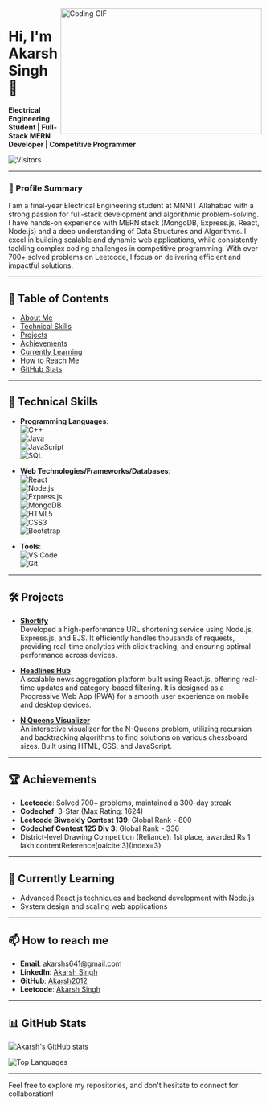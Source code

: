 <img align="right" src="https://encrypted-tbn1.gstatic.com/images?q=tbn:ANd9GcQyfyGCAb7soD6qGGf6aUrAnJCHFf-Xt1H2YXao-Msa9lL1Qi5I" width="400" height="250" alt="Coding GIF">

# Hi, I'm Akarsh Singh 👋

**Electrical Engineering Student | Full-Stack MERN Developer | Competitive Programmer**

![Visitors](https://komarev.com/ghpvc/?username=Akarsh2012&color=green)

---

### 🚀 Profile Summary
I am a final-year Electrical Engineering student at MNNIT Allahabad with a strong passion for full-stack development and algorithmic problem-solving. I have hands-on experience with MERN stack (MongoDB, Express.js, React, Node.js) and a deep understanding of Data Structures and Algorithms. I excel in building scalable and dynamic web applications, while consistently tackling complex coding challenges in competitive programming. With over 700+ solved problems on Leetcode, I focus on delivering efficient and impactful solutions.

---

## 📑 Table of Contents
- [About Me](#about-me)
- [Technical Skills](#technical-skills)
- [Projects](#projects)
- [Achievements](#achievements)
- [Currently Learning](#currently-learning)
- [How to Reach Me](#how-to-reach-me)
- [GitHub Stats](#github-stats)

---

## 🔧 Technical Skills
- **Programming Languages**:  
  ![C++](https://img.shields.io/badge/C++-00599C?style=flat&logo=c%2B%2B&logoColor=white)  
  ![Java](https://img.shields.io/badge/Java-007396?style=flat&logo=java&logoColor=white)  
  ![JavaScript](https://img.shields.io/badge/JavaScript-F7DF1E?style=flat&logo=javascript&logoColor=black)  
  ![SQL](https://img.shields.io/badge/SQL-003B57?style=flat&logo=postgresql&logoColor=white)

- **Web Technologies/Frameworks/Databases**:  
  ![React](https://img.shields.io/badge/React-61DAFB?style=flat&logo=react&logoColor=black)  
  ![Node.js](https://img.shields.io/badge/Node.js-339933?style=flat&logo=node.js&logoColor=white)  
  ![Express.js](https://img.shields.io/badge/Express.js-000000?style=flat&logo=express&logoColor=white)  
  ![MongoDB](https://img.shields.io/badge/MongoDB-47A248?style=flat&logo=mongodb&logoColor=white)  
  ![HTML5](https://img.shields.io/badge/HTML5-E34F26?style=flat&logo=html5&logoColor=white)  
  ![CSS3](https://img.shields.io/badge/CSS3-1572B6?style=flat&logo=css3&logoColor=white)  
  ![Bootstrap](https://img.shields.io/badge/Bootstrap-7952B3?style=flat&logo=bootstrap&logoColor=white)

- **Tools**:  
  ![VS Code](https://img.shields.io/badge/VS_Code-007ACC?style=flat&logo=visual-studio-code&logoColor=white)  
  ![Git](https://img.shields.io/badge/Git-F05032?style=flat&logo=git&logoColor=white)

---

## 🛠️ Projects

- **[Shortify](https://shortify-n3ul.onrender.com/shortify)**  
  Developed a high-performance URL shortening service using Node.js, Express.js, and EJS. It efficiently handles thousands of requests, providing real-time analytics with click tracking, and ensuring optimal performance across devices&#8203;.

- **[Headlines Hub](https://github.com/Akarsh2012/HeadlinesHub)**  
  A scalable news aggregation platform built using React.js, offering real-time updates and category-based filtering. It is designed as a Progressive Web App (PWA) for a smooth user experience on mobile and desktop devices&#8203;.

- **[N Queens Visualizer](https://n-queens-visualiser-by-akarsh.netlify.app/)**  
  An interactive visualizer for the N-Queens problem, utilizing recursion and backtracking algorithms to find solutions on various chessboard sizes. Built using HTML, CSS, and JavaScript&#8203;.

---

## 🏆 Achievements
- **Leetcode**: Solved 700+ problems, maintained a 300-day streak
- **Codechef**: 3-Star (Max Rating: 1624)
- **Leetcode Biweekly Contest 139**: Global Rank - 800
- **Codechef Contest 125 Div 3**: Global Rank - 336
- District-level Drawing Competition (Reliance): 1st place, awarded Rs 1 lakh&#8203;:contentReference[oaicite:3]{index=3}

---

## 🌱 Currently Learning
- Advanced React.js techniques and backend development with Node.js
- System design and scaling web applications

---

## 📫 How to reach me
- **Email**: [akarshs641@gmail.com](mailto:akarshs641@gmail.com)
- **LinkedIn**: [Akarsh Singh](https://www.linkedin.com/in/akarsh-singh-24436a243/)
- **GitHub**: [Akarsh2012](https://github.com/Akarsh2012)
- **Leetcode**: [Akarsh Singh](https://leetcode.com/u/Akarsh_Singh_2211/)

---

## 📊 GitHub Stats
![Akarsh's GitHub stats](https://github-readme-stats.vercel.app/api?username=Akarsh2012&show_icons=true&theme=radical)

![Top Languages](https://github-readme-stats.vercel.app/api/top-langs/?username=Akarsh2012&layout=compact&theme=radical)

---

Feel free to explore my repositories, and don't hesitate to connect for collaboration!


